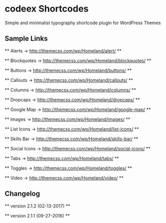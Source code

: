 # codeex Shortcodes
Simple and minimalist typography shortcode plugin for WordPress Themes

## Sample Links

** Alerts -> http://themecss.com/wp/Homeland/alert/ **

** Blockquotes -> http://themecss.com/wp/Homeland/blockquotes/ **

** Buttons -> http://themecss.com/wp/Homeland/buttons/ **

** Callouts -> http://themecss.com/wp/Homeland/callouts/ **

** Columns -> http://themecss.com/wp/Homeland/columns/ **

** Dropcaps -> http://themecss.com/wp/Homeland/dropcaps/ **

** Google Map -> http://themecss.com/wp/Homeland/google-map/ **

** Images -> http://themecss.com/wp/Homeland/images/ **

** List Icons -> http://themecss.com/wp/Homeland/list-icons/ **

** Skills Bar -> http://themecss.com/wp/Homeland/skills-bar/ **

** Social Icons -> http://themecss.com/wp/Homeland/social-icons/ **

** Tabs -> http://themecss.com/wp/Homeland/tabs/ **

** Toggles -> http://themecss.com/wp/Homeland/toggles/ **

** Video -> http://themecss.com/wp/Homeland/video/ **

## Changelog

** version 2.1.2 (02-13-2017) **

** version 2.1.1 (09-27-2016) **
